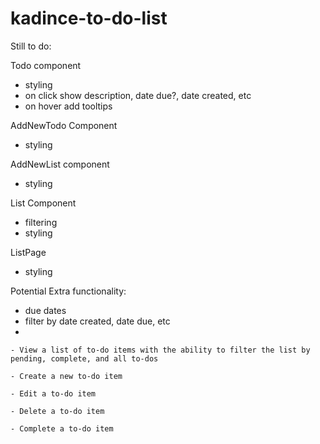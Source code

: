 # kadince-to-do-list

Still to do:

Todo component
- styling
- on click show description, date due?, date created, etc
- on hover add tooltips

AddNewTodo Component
- styling

AddNewList component
- styling

List Component
- filtering
- styling

ListPage
- styling


Potential Extra functionality:
- due dates
- filter by date created, date due, etc
- 


    - View a list of to-do items with the ability to filter the list by pending, complete, and all to-dos

    - Create a new to-do item

    - Edit a to-do item

    - Delete a to-do item

    - Complete a to-do item
